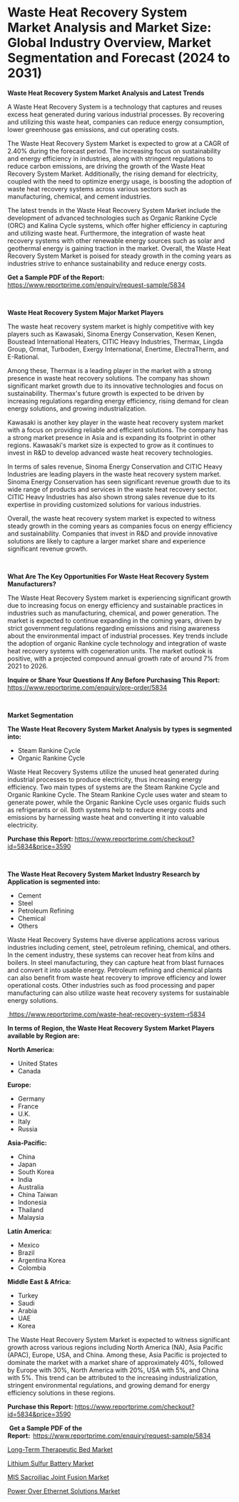 <p><h1>Waste Heat Recovery System Market Analysis and Market Size: Global Industry Overview, Market Segmentation and Forecast (2024 to 2031)</h1></p><p><strong>Waste Heat Recovery System Market Analysis and Latest Trends</strong></p>
<p><p>A Waste Heat Recovery System is a technology that captures and reuses excess heat generated during various industrial processes. By recovering and utilizing this waste heat, companies can reduce energy consumption, lower greenhouse gas emissions, and cut operating costs.</p><p>The Waste Heat Recovery System Market is expected to grow at a CAGR of 2.40% during the forecast period. The increasing focus on sustainability and energy efficiency in industries, along with stringent regulations to reduce carbon emissions, are driving the growth of the Waste Heat Recovery System Market. Additionally, the rising demand for electricity, coupled with the need to optimize energy usage, is boosting the adoption of waste heat recovery systems across various sectors such as manufacturing, chemical, and cement industries.</p><p>The latest trends in the Waste Heat Recovery System Market include the development of advanced technologies such as Organic Rankine Cycle (ORC) and Kalina Cycle systems, which offer higher efficiency in capturing and utilizing waste heat. Furthermore, the integration of waste heat recovery systems with other renewable energy sources such as solar and geothermal energy is gaining traction in the market. Overall, the Waste Heat Recovery System Market is poised for steady growth in the coming years as industries strive to enhance sustainability and reduce energy costs.</p></p>
<p><strong>Get a Sample PDF of the Report:&nbsp;</strong> <a href="https://www.reportprime.com/enquiry/request-sample/5834">https://www.reportprime.com/enquiry/request-sample/5834</a></p>
<p>&nbsp;</p>
<p><strong>Waste Heat Recovery System Major Market Players</strong></p>
<p><p>The waste heat recovery system market is highly competitive with key players such as Kawasaki, Sinoma Energy Conservation, Kesen Kenen, Boustead International Heaters, CITIC Heavy Industries, Thermax, Lingda Group, Ormat, Turboden, Exergy International, Enertime, ElectraTherm, and E-Rational.</p><p>Among these, Thermax is a leading player in the market with a strong presence in waste heat recovery solutions. The company has shown significant market growth due to its innovative technologies and focus on sustainability. Thermax's future growth is expected to be driven by increasing regulations regarding energy efficiency, rising demand for clean energy solutions, and growing industrialization.</p><p>Kawasaki is another key player in the waste heat recovery system market with a focus on providing reliable and efficient solutions. The company has a strong market presence in Asia and is expanding its footprint in other regions. Kawasaki's market size is expected to grow as it continues to invest in R&D to develop advanced waste heat recovery technologies.</p><p>In terms of sales revenue, Sinoma Energy Conservation and CITIC Heavy Industries are leading players in the waste heat recovery system market. Sinoma Energy Conservation has seen significant revenue growth due to its wide range of products and services in the waste heat recovery sector. CITIC Heavy Industries has also shown strong sales revenue due to its expertise in providing customized solutions for various industries.</p><p>Overall, the waste heat recovery system market is expected to witness steady growth in the coming years as companies focus on energy efficiency and sustainability. Companies that invest in R&D and provide innovative solutions are likely to capture a larger market share and experience significant revenue growth.</p></p>
<p>&nbsp;</p>
<p><strong>What Are The Key Opportunities For Waste Heat Recovery System Manufacturers?</strong></p>
<p><p>The Waste Heat Recovery System market is experiencing significant growth due to increasing focus on energy efficiency and sustainable practices in industries such as manufacturing, chemical, and power generation. The market is expected to continue expanding in the coming years, driven by strict government regulations regarding emissions and rising awareness about the environmental impact of industrial processes. Key trends include the adoption of organic Rankine cycle technology and integration of waste heat recovery systems with cogeneration units. The market outlook is positive, with a projected compound annual growth rate of around 7% from 2021 to 2026.</p></p>
<p><strong>Inquire or Share Your Questions If Any Before Purchasing This Report:</strong> <a href="https://www.reportprime.com/enquiry/pre-order/5834">https://www.reportprime.com/enquiry/pre-order/5834</a></p>
<p>&nbsp;</p>
<p><strong>Market Segmentation</strong></p>
<p><strong>The Waste Heat Recovery System Market Analysis by types is segmented into:</strong></p>
<p><ul><li>Steam Rankine Cycle</li><li>Organic Rankine Cycle</li></ul></p>
<p><p>Waste Heat Recovery Systems utilize the unused heat generated during industrial processes to produce electricity, thus increasing energy efficiency. Two main types of systems are the Steam Rankine Cycle and Organic Rankine Cycle. The Steam Rankine Cycle uses water and steam to generate power, while the Organic Rankine Cycle uses organic fluids such as refrigerants or oil. Both systems help to reduce energy costs and emissions by harnessing waste heat and converting it into valuable electricity.</p></p>
<p><strong>Purchase this Report:&nbsp;</strong><a href="https://www.reportprime.com/checkout?id=5834&price=3590">https://www.reportprime.com/checkout?id=5834&price=3590</a></p>
<p>&nbsp;</p>
<p><strong>The Waste Heat Recovery System Market Industry Research by Application is segmented into:</strong></p>
<p><ul><li>Cement</li><li>Steel</li><li>Petroleum Refining</li><li>Chemical</li><li>Others</li></ul></p>
<p><p>Waste Heat Recovery Systems have diverse applications across various industries including cement, steel, petroleum refining, chemical, and others. In the cement industry, these systems can recover heat from kilns and boilers. In steel manufacturing, they can capture heat from blast furnaces and convert it into usable energy. Petroleum refining and chemical plants can also benefit from waste heat recovery to improve efficiency and lower operational costs. Other industries such as food processing and paper manufacturing can also utilize waste heat recovery systems for sustainable energy solutions.</p></p>
<p><a href="https://www.reportprime.com/waste-heat-recovery-system-r5834">&nbsp;https://www.reportprime.com/waste-heat-recovery-system-r5834</a></p>
<p><strong>In terms of Region, the Waste Heat Recovery System Market Players available by Region are:</strong></p>
<p>
    <p> <strong> North America: </strong>
        <ul>
            <li>United States</li>
            <li>Canada</li>
        </ul>
        </p> 
    <p> <strong> Europe: </strong>
        <ul>
            <li>Germany</li>
            <li>France</li>
            <li>U.K.</li>
            <li>Italy</li>
            <li>Russia</li>
        </ul>
        </p> 
    <p> <strong> Asia-Pacific: </strong>
        <ul>
            <li>China</li>
            <li>Japan</li>
            <li>South Korea</li>
            <li>India</li>
            <li>Australia</li>
            <li>China Taiwan</li>
            <li>Indonesia</li>
            <li>Thailand</li>
            <li>Malaysia</li>
        </ul>
        </p> 
    <p> <strong> Latin America: </strong>
        <ul>
            <li>Mexico</li>
            <li>Brazil</li>
            <li>Argentina Korea</li>
            <li>Colombia</li>
        </ul>
        </p> 
    <p> <strong> Middle East & Africa: </strong>
        <ul>
            <li>Turkey</li>
            <li>Saudi</li>
            <li>Arabia</li>
            <li>UAE</li>
            <li>Korea</li>
        </ul>
    </p>
    </p>
<p><p>The Waste Heat Recovery System Market is expected to witness significant growth across various regions including North America (NA), Asia Pacific (APAC), Europe, USA, and China. Among these, Asia Pacific is projected to dominate the market with a market share of approximately 40%, followed by Europe with 30%, North America with 20%, USA with 5%, and China with 5%. This trend can be attributed to the increasing industrialization, stringent environmental regulations, and growing demand for energy efficiency solutions in these regions.</p></p>
<p><strong>Purchase this Report: </strong><a href="https://www.reportprime.com/checkout?id=5834&price=3590">https://www.reportprime.com/checkout?id=5834&price=3590</a></p>
<p>&nbsp;<strong>Get a Sample PDF of the Report:&nbsp;&nbsp;</strong><a href="https://www.reportprime.com/enquiry/request-sample/5834">https://www.reportprime.com/enquiry/request-sample/5834</a></p>
<p><strong></strong></p>
<p><p><a href="https://issuu.com/reportprime-2/docs/long-term-therapeutic-bed-market-size-2030.pptx">Long-Term Therapeutic Bed Market</a></p><p><a href="https://github.com/markusgodoy/Market-Research-Report-List-4/blob/main/lithium-sulfur-battery-market.md">Lithium Sulfur Battery Market</a></p><p><a href="https://issuu.com/reportprime-2/docs/mis-sacroiliac-joint-fusion-market-size-2030.pptx">MIS Sacroiliac Joint Fusion Market</a></p><p><a href="https://github.com/arionmp/Market-Research-Report-List-4/blob/main/power-over-ethernet-solutions-market.md">Power Over Ethernet Solutions Market</a></p></p>